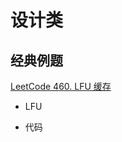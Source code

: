 # 设计类

## 经典例题

[LeetCode 460. LFU 缓存](https://leetcode-cn.com/problems/lfu-cache/)

- LFU

- 代码

```c++

```